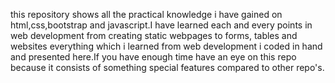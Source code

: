 this repository shows all the practical knowledge i have gained on html,css,bootstrap and javascript.I have learned each and every 
points in web development from creating static webpages to forms, tables and websites everything which i learned from web
development i coded in hand and presented here.If you have enough time have an eye on this repo because it consists of something
special features compared to other repo's.
